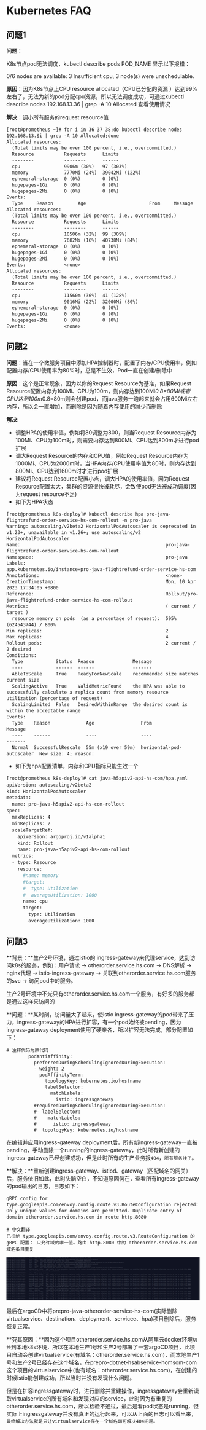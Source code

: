 # Kubernetes FAQ



## 问题1

**问题**：

K8s节点pod无法调度，kubectl describe pods POD_NAME 显示以下报错：

0/6 nodes are available: 3 Insufficient cpu, 3 node(s) were unschedulable. 



**原因**：因为K8s节点上CPU resource allocated（CPU已分配的资源 ）达到99%左右了，无法为新的pod分配cpu资源，所以无法调度成功，可通过kubectl describe nodes 192.168.13.36 | grep -A 10 Allocated 查看使用情况



**解决**：调小所有服务的request resource值

```shell
[root@prometheus ~]# for i in 36 37 38;do kubectl describe nodes 192.168.13.$i | grep -A 10 Allocated;done
Allocated resources:
  (Total limits may be over 100 percent, i.e., overcommitted.)
  Resource           Requests      Limits
  --------           --------      ------
  cpu                9906m (30%)   97 (303%)
  memory             7770Mi (24%)  39042Mi (122%)
  ephemeral-storage  0 (0%)        0 (0%)
  hugepages-1Gi      0 (0%)        0 (0%)
  hugepages-2Mi      0 (0%)        0 (0%)
Events:
  Type     Reason         Age                       From     Message
Allocated resources:
  (Total limits may be over 100 percent, i.e., overcommitted.)
  Resource           Requests      Limits
  --------           --------      ------
  cpu                10506m (32%)  99 (309%)
  memory             7682Mi (16%)  40738Mi (84%)
  ephemeral-storage  0 (0%)        0 (0%)
  hugepages-1Gi      0 (0%)        0 (0%)
  hugepages-2Mi      0 (0%)        0 (0%)
Events:              <none>
Allocated resources:
  (Total limits may be over 100 percent, i.e., overcommitted.)
  Resource           Requests      Limits
  --------           --------      ------
  cpu                11560m (36%)  41 (128%)
  memory             9016Mi (22%)  32000Mi (80%)
  ephemeral-storage  0 (0%)        0 (0%)
  hugepages-1Gi      0 (0%)        0 (0%)
  hugepages-2Mi      0 (0%)        0 (0%)
Events:              <none>
```



## 问题2

**问题**：当在一个微服务项目中添加HPA控制器时，配置了内存/CPU使用率，例如配置内存/CPU使用率为80%时，总是不生效，Pod一直在创建/删除中



**原因**：这个是正常现象，因为以你的Request Resource为基准，如果Request Resource配置内存为100Mi、CPU为100m，则内存达到100Mi*0.8=80Mi或者CPU达到100m*0.8=80m则会创建pod，而java服务一跑起来就会占用600Mi左右内存，所以会一直增加，而删除是因为随着内存使用的减少而删除



**解决**: 

* 调整HPA的使用率值，例如将80调整为800，则当Request Resource内存为100Mi、CPU为100m时，则需要内存达到800Mi、CPU达到800m才进行pod扩展
* 调大Request Resource的内存和CPU值，例如Request Resource内存为1000Mi、CPU为2000m时，当HPA内存/CPU使用率值为80时，则内存达到800Mi、CPU达到1600m时才进行pod扩展
* 建议将Request Resource配置小点，调大HPA的使用率值，因为Request Resource配置太大，集群的资源很快被耗尽，会致使pod无法被成功调度(因为request resource不足)
* 如下为HPA状态

```
[root@prometheus k8s-deploy]# kubectl describe hpa pro-java-flightrefund-order-service-hs-com-rollout -n pro-java
Warning: autoscaling/v2beta2 HorizontalPodAutoscaler is deprecated in v1.23+, unavailable in v1.26+; use autoscaling/v2 HorizontalPodAutoscaler
Name:                                                     pro-java-flightrefund-order-service-hs-com-rollout
Namespace:                                                pro-java
Labels:                                                   app.kubernetes.io/instance=pro-java-flightrefund-order-service-hs-com
Annotations:                                              <none>
CreationTimestamp:                                        Mon, 10 Apr 2023 17:34:05 +0800
Reference:                                                Rollout/pro-java-flightrefund-order-service-hs-com-rollout
Metrics:                                                  ( current / target )
  resource memory on pods  (as a percentage of request):  595% (624543744) / 800%
Min replicas:                                             2
Max replicas:                                             4
Rollout pods:                                             2 current / 2 desired
Conditions:
  Type            Status  Reason              Message
  ----            ------  ------              -------
  AbleToScale     True    ReadyForNewScale    recommended size matches current size
  ScalingActive   True    ValidMetricFound    the HPA was able to successfully calculate a replica count from memory resource utilization (percentage of request)
  ScalingLimited  False   DesiredWithinRange  the desired count is within the acceptable range
Events:
  Type    Reason             Age                 From                       Message
  ----    ------             ----                ----                       -------
  Normal  SuccessfulRescale  55m (x19 over 59m)  horizontal-pod-autoscaler  New size: 4; reason:

```

* 如下为hpa配置清单，内存和CPU指标只能生效一个

```bash
[root@prometheus k8s-deploy]# cat java-h5apiv2-api-hs-com/hpa.yaml 
apiVersion: autoscaling/v2beta2
kind: HorizontalPodAutoscaler
metadata:
  name: pro-java-h5apiv2-api-hs-com-rollout
spec:
  maxReplicas: 4
  minReplicas: 2
  scaleTargetRef:
    apiVersion: argoproj.io/v1alpha1
    kind: Rollout
    name: pro-java-h5apiv2-api-hs-com-rollout
  metrics:
  - type: Resource
    resource:
      #name: memory
      #target: 
      #  type: Utilization
      #  averageUtilization: 1000
      name: cpu
      target: 
        type: Utilization
        averageUtilization: 1000
```







## 问题3

**背景：**生产2号环境，通过istio的 ingress-gateway来代理service，达到访问k8s的服务，例如：用户请求 -> otherorder.service.hs.com -> DNS解析 -> nginx代理 -> istio-ingress-gateway -> 关联到otherorder.service.hs.com服务的svc -> 访问pod中的服务。

生产2号环境中不光只有otherorder.service.hs.com一个服务，有好多的服务都是通过这样来访问的



**问题：**某时刻，访问量大了起来，使istio ingress-gateway的pod带来了压力，ingress-gateway的HPA进行扩容，有一个pod始终被pending，因为ingress-gateway deployment使用了硬亲各，所以扩容无法完成，部分配置如下：

```
# 注释代码为原代码
        podAntiAffinity:
          preferredDuringSchedulingIgnoredDuringExecution: 
          - weight: 2
            podAffinityTerm: 
              topologyKey: kubernetes.io/hostname
              labelSelector: 
                matchLabels:
                  istio: ingressgateway
          #requiredDuringSchedulingIgnoredDuringExecution:
          #- labelSelector:
          #    matchLabels:
          #      istio: ingressgateway
          #  topologyKey: kubernetes.io/hostname
```

在编辑并应用ingress-gateway deployment后，所有新ingress-gateway一直被pending，手动删除一个running的ingress-gateway，此时所有新创建的ingress-gateway已经创建成功，但是此时所有的生产业务报`404`，`所有服务挂了`。



**解决：**重新创建ingress-gateway、istiod、gateway（匹配域名的网关）后，服务依旧如此，此时头脑空白，不知道原因何在，查看所有ingress-gateway的pod输出的日志，日志如下：

```
gRPC config for type.googleapis.com/envoy.config.route.v3.RouteConfiguration rejected: Only unique values for domains are permitted. Duplicate entry of domain otherorder.service.hs.com in route http.8080

# 中文翻译
已拒绝 type.googleapis.com/envoy.config.route.v3.RouteConfiguration 的 gRPC 配置： 只允许域的唯一值。路由 http.8080 中的 otherorder.service.hs.com 域名条目重复
```

![](..\image\k8s\faq\01.png)



最后在argoCD中将prepro-java-otherorder-service-hs-com(实际删除virtualservice、destination、deployment、servicee、hpa)项目删除后，服务恢复正常。



**究其原因：**因为这个项目otherorder.service.hs.com从阿里云docker环境`切换`到本地k8s环境，所以在本地生产1号和生产2号部署了一套argoCD项目，此项目自动会创建virtualservice(有域名：otherorder.service.hs.com)，而本地生产1号和生产2号已经存在这个域名，在prepro-dotnet-hsabservice-homsom-com这个项目的virtualservice中(也有域名：otherorder.service.hs.com)，在创建的时候istio能创建成功，所以当时并没有发现什么问题。

但是在扩容ingressgateway时，进行删除并重建操作，ingressgateway会重新读取virtualservice的所有域名和发现对应的service，此时因为有重复的otherorder.service.hs.com，所以检验不通过，最后是看pod状态是running，但实际上ingressgateway并没有真正的运行起来，可以从上面的日志可以看出来，`最终解决办法就是只让virtualservice存在一个域名即可解决404问题。`



